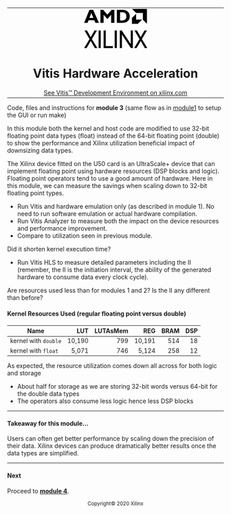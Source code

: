 ﻿<table class="sphinxhide" width="100%">
 <tr width="100%">
    <td align="center"><img src="https://raw.githubusercontent.com/Xilinx/Image-Collateral/main/xilinx-logo.png" width="30%"/><h1>Vitis Hardware Acceleration</h1>
    <a href="https://www.xilinx.com/products/design-tools/vitis.html">See Vitis™ Development Environment on xilinx.com</br></a>
    </td>
 </tr>
</table>

Code, files and instructions for **module 3** (same flow as in [module1](../module1_baseline) to setup the GUI or run make)

In this module both the kernel and host code are modified to use 32-bit floating point data types (float) instead of the 64-bit floating point (double) to show the performance and Xilinx utilization beneficial impact of downsizing data types.

The Xilinx device fitted on the U50 card is an UltraScale+ device that can implement floating point using hardware resources (DSP blocks and logic). Floating point operators tend to use a good amount of hardware. Here in this module, we can measure the savings when scaling down to 32-bit floating point types.

+ Run Vitis and hardware emulation only (as described in module 1).  No need to run software emulation or actual hardware compilation.
+ Run Vitis Analyzer to measure both the impact on the device resources and performance improvement.
+ Compare to utilization seen in previous module.

Did it shorten kernel execution time?

+ Run Vitis HLS to measure detailed parameters including the II (remember, the II is the initiation interval, the ability of the generated hardware to consume data every <II> clock cycle).

Are resources used less than for modules 1 and 2?
Is the II any different than before?

#### Kernel Resources Used (regular floating point versus double)

| Name                 | LUT           | LUTAsMem   | REG       | BRAM     |  DSP  |
|----------------------|--------------:|-----------:|----------:|---------:|------:|
| kernel with `double` |  10,190       |    799     |   10,191  |  514     |  18   |
| kernel with `float`  |   5,071       |    746     |    5,124  |  258     |  12   |

As expected, the resource utilization comes down all across for both logic and storage
 - About half for storage as we are storing 32-bit words versus 64-bit for the double data types
 - The operators also consume less logic hence less DSP blocks

***
#### Takeaway for this module...
Users can often get better performance by scaling down the precision of their data.  Xilinx devices can produce dramatically better results once the data types are simplified.
***

#### Next

Proceed to [**module 4**](../module4_dataflow/README.md).

<p align="center"><sup>Copyright&copy; 2020 Xilinx</sup></p>
